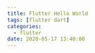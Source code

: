 ```yaml
---
title: Flutter Hello World
tags: [flutter dart] 
categories:
  - flutter
date: 2020-05-17 13:40:00
---
```

<!--stackedit_data:
eyJoaXN0b3J5IjpbMTM0MjYwNTc4Nl19
-->